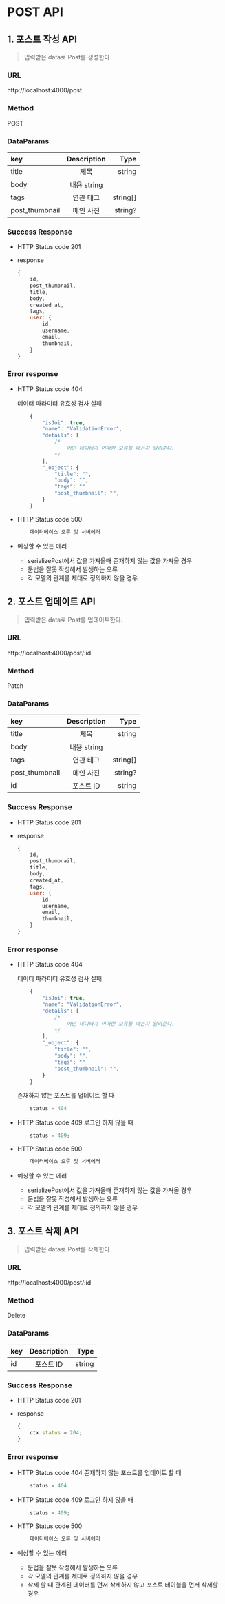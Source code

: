 # POST API 

## 1. 포스트 작성 API

> 입력받은 data로 Post를 생성한다.

### URL

http://localhost:4000/post


### Method

POST

### DataParams

| key           | Description   | Type    |
| :------------ | :-----------: | ------: |
| title         | 제목          | string  |
| body          | 내용            string  |
| tags          | 연관 태그      | string[]|
| post_thumbnail| 메인 사진      | string?  |


### Success Response

* HTTP Status code 201

* response
    ```javascript
    { 
        id,
        post_thumbnail,
        title,
        body,
        created_at,
        tags,
        user: {
            id,
            username,
            email,
            thumbnail,
        }
    }
    ```

### Error response

* HTTP Status code 404
    
    데이터 파라미터 유효성 검사 실패
    ```javascript
        {
            "isJoi": true,
            "name": "ValidationError",
            "details": [
                /*
                    어떤 데이터가 어떠한 오류를 내는지 알려준다.
                */
            ],
            "_object": {
                "title": "",
                "body": "",
                "tags": ""
                "post_thumbnail": "",
            }
        }
    ```

* HTTP Status code 500
    ```javascript
        데이터베이스 오류 및 서버에러
    ```

* 예상할 수 있는 에러
    - serializePost에서 값을 가져올때 존재하지 않는 값을 가져올 경우
    - 문법을 잘못 작성해서 발생하는 오류
    - 각 모델의 관계를 제대로 정의하지 않을 경우

## 2. 포스트 업데이트 API

> 입력받은 data로 Post를 업데이트한다.

### URL

http://localhost:4000/post/:id


### Method

Patch

### DataParams

| key           | Description   | Type    |
| :------------ | :-----------: | ------: |
| title         | 제목          | string  |
| body          | 내용            string  |
| tags          | 연관 태그      | string[]|
| post_thumbnail| 메인 사진      | string?|
| id            | 포스트 ID      | string | 



### Success Response

* HTTP Status code 201

* response
    ```javascript
    { 
        id,
        post_thumbnail,
        title,
        body,
        created_at,
        tags,
        user: {
            id,
            username,
            email,
            thumbnail,
        }
    }
    ```

### Error response

* HTTP Status code 404
    
    데이터 파라미터 유효성 검사 실패
    ```javascript
        {
            "isJoi": true,
            "name": "ValidationError",
            "details": [
                /*
                    어떤 데이터가 어떠한 오류를 내는지 알려준다.
                */
            ],
            "_object": {
                "title": "",
                "body": "",
                "tags": ""
                "post_thumbnail": "",
            }
        }
    ```

    존재하지 않는 포스트를 업데이트 할 때
    ```javascript 
        status = 404
    ```
* HTTP Status code 409 
    로그인 하지 않을 때
    ```javascript
        status = 409;
    ```

* HTTP Status code 500
    ```javascript
        데이터베이스 오류 및 서버에러
    ```

* 예상할 수 있는 에러
    - serializePost에서 값을 가져올때 존재하지 않는 값을 가져올 경우
    - 문법을 잘못 작성해서 발생하는 오류
    - 각 모델의 관계를 제대로 정의하지 않을 경우


## 3. 포스트 삭제 API

> 입력받은 data로 Post를 삭제한다.

### URL

http://localhost:4000/post/:id


### Method

Delete

### DataParams

| key           | Description   | Type    |
| :------------ | :-----------: | ------: |
| id            | 포스트 ID      | string | 



### Success Response

* HTTP Status code 201

* response
    ```javascript
    { 
        ctx.status = 204;
    }
    ```

### Error response

* HTTP Status code 404
    존재하지 않는 포스트를 업데이트 할 때
    ```javascript 
        status = 404
    ```
* HTTP Status code 409 
    로그인 하지 않을 때
    ```javascript
        status = 409;
    ```

* HTTP Status code 500
    ```javascript
        데이터베이스 오류 및 서버에러
    ```

* 예상할 수 있는 에러
    - 문법을 잘못 작성해서 발생하는 오류
    - 각 모델의 관계를 제대로 정의하지 않을 경우
    - 삭제 할 때 관계된 데이터를 먼저 삭제하지 않고 포스트 테이블을 먼저 삭제할 경우